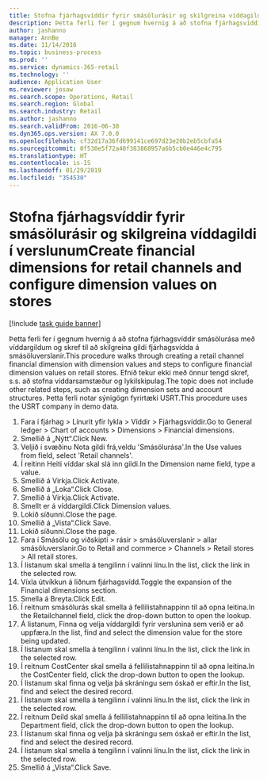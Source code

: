 ```yaml
---
title: Stofna fjárhagsvíddir fyrir smásölurásir og skilgreina víddagildi í verslunum
description: Þetta ferli fer í gegnum hvernig á að stofna fjárhagsvíddir smásölurása með víddargildum og skref til að skilgreina gildi fjárhagsvídda á smásöluverslanir.
author: jashanno
manager: AnnBe
ms.date: 11/14/2016
ms.topic: business-process
ms.prod: ''
ms.service: dynamics-365-retail
ms.technology: ''
audience: Application User
ms.reviewer: josaw
ms.search.scope: Operations, Retail
ms.search.region: Global
ms.search.industry: Retail
ms.author: jashanno
ms.search.validFrom: 2016-06-30
ms.dyn365.ops.version: AX 7.0.0
ms.openlocfilehash: cf32d17a36fd699141ce697d23e20b2eb5cbfa54
ms.sourcegitcommit: 0f530e5f72a40f383868957a6b5cb0e446e4c795
ms.translationtype: HT
ms.contentlocale: is-IS
ms.lasthandoff: 01/29/2019
ms.locfileid: "354530"
---
```

# <a name="create-financial-dimensions-for-retail-channels-and-configure-dimension-values-on-stores"></a><span data-ttu-id="710ca-103">Stofna fjárhagsvíddir fyrir smásölurásir og skilgreina víddagildi í verslunum</span><span class="sxs-lookup"><span data-stu-id="710ca-103">Create financial dimensions for retail channels and configure dimension values on stores</span></span>

[!include [task guide banner](../includes/task-guide-banner.md)]

<span data-ttu-id="710ca-104">Þetta ferli fer í gegnum hvernig á að stofna fjárhagsvíddir smásölurása með víddargildum og skref til að skilgreina gildi fjárhagsvídda á smásöluverslanir.</span><span class="sxs-lookup"><span data-stu-id="710ca-104">This procedure walks through creating a retail channel financial dimension with dimension values and steps to configure financial dimension values on retail stores.</span></span> <span data-ttu-id="710ca-105">Efnið tekur ekki með önnur tengd skref, s.s. að stofna víddarsamstæður og lykilskipulag.</span><span class="sxs-lookup"><span data-stu-id="710ca-105">The topic does not include other related steps, such as creating dimension sets and account structures.</span></span> <span data-ttu-id="710ca-106">Þetta ferli notar sýnigögn fyrirtæki USRT.</span><span class="sxs-lookup"><span data-stu-id="710ca-106">This procedure uses the USRT company in demo data.</span></span>

1. <span data-ttu-id="710ca-107">Fara í fjárhag > Línurit yfir lykla > Víddir > Fjárhagsvíddir.</span><span class="sxs-lookup"><span data-stu-id="710ca-107">Go to General ledger > Chart of accounts > Dimensions > Financial dimensions.</span></span>
2. <span data-ttu-id="710ca-108">Smellið á „Nýtt“.</span><span class="sxs-lookup"><span data-stu-id="710ca-108">Click New.</span></span>
3. <span data-ttu-id="710ca-109">Veljið í svæðinu Nota gildi frá,veldu 'Smásölurása'.</span><span class="sxs-lookup"><span data-stu-id="710ca-109">In the Use values from field, select 'Retail channels'.</span></span>
4. <span data-ttu-id="710ca-110">Í reitinn Heiti víddar skal slá inn gildi.</span><span class="sxs-lookup"><span data-stu-id="710ca-110">In the Dimension name field, type a value.</span></span>
5. <span data-ttu-id="710ca-111">Smellið á Virkja.</span><span class="sxs-lookup"><span data-stu-id="710ca-111">Click Activate.</span></span>
6. <span data-ttu-id="710ca-112">Smellið á „Loka“.</span><span class="sxs-lookup"><span data-stu-id="710ca-112">Click Close.</span></span>
7. <span data-ttu-id="710ca-113">Smellið á Virkja.</span><span class="sxs-lookup"><span data-stu-id="710ca-113">Click Activate.</span></span>
8. <span data-ttu-id="710ca-114">Smellt er á víddargildi.</span><span class="sxs-lookup"><span data-stu-id="710ca-114">Click Dimension values.</span></span>
9. <span data-ttu-id="710ca-115">Lokið síðunni.</span><span class="sxs-lookup"><span data-stu-id="710ca-115">Close the page.</span></span>
10. <span data-ttu-id="710ca-116">Smellið á „Vista“.</span><span class="sxs-lookup"><span data-stu-id="710ca-116">Click Save.</span></span>
11. <span data-ttu-id="710ca-117">Lokið síðunni.</span><span class="sxs-lookup"><span data-stu-id="710ca-117">Close the page.</span></span>
12. <span data-ttu-id="710ca-118">Fara í Smásölu og viðskipti > rásir > smásöluverslanir > allar smásöluverslanir.</span><span class="sxs-lookup"><span data-stu-id="710ca-118">Go to Retail and commerce > Channels > Retail stores > All retail stores.</span></span>
13. <span data-ttu-id="710ca-119">Í listanum skal smella á tengilinn í valinni línu.</span><span class="sxs-lookup"><span data-stu-id="710ca-119">In the list, click the link in the selected row.</span></span>
14. <span data-ttu-id="710ca-120">Víxla útvíkkun á liðnum fjárhagsvídd.</span><span class="sxs-lookup"><span data-stu-id="710ca-120">Toggle the expansion of the Financial dimensions section.</span></span>
15. <span data-ttu-id="710ca-121">Smella á Breyta.</span><span class="sxs-lookup"><span data-stu-id="710ca-121">Click Edit.</span></span>
16. <span data-ttu-id="710ca-122">Í reitnum smásölurás skal smella á fellilistahnappinn til að opna leitina.</span><span class="sxs-lookup"><span data-stu-id="710ca-122">In the Retailchannel field, click the drop-down button to open the lookup.</span></span>
17. <span data-ttu-id="710ca-123">Á listanum, Finna og velja víddargildi fyrir verslunina sem verið er að uppfæra.</span><span class="sxs-lookup"><span data-stu-id="710ca-123">In the list, find and select the dimension value for the store being updated.</span></span>
18. <span data-ttu-id="710ca-124">Í listanum skal smella á tengilinn í valinni línu.</span><span class="sxs-lookup"><span data-stu-id="710ca-124">In the list, click the link in the selected row.</span></span>
19. <span data-ttu-id="710ca-125">Í reitnum CostCenter skal smella á fellilistahnappinn til að opna leitina.</span><span class="sxs-lookup"><span data-stu-id="710ca-125">In the CostCenter field, click the drop-down button to open the lookup.</span></span>
20. <span data-ttu-id="710ca-126">Í listanum skal finna og velja þá skráningu sem óskað er eftir.</span><span class="sxs-lookup"><span data-stu-id="710ca-126">In the list, find and select the desired record.</span></span>
21. <span data-ttu-id="710ca-127">Í listanum skal smella á tengilinn í valinni línu.</span><span class="sxs-lookup"><span data-stu-id="710ca-127">In the list, click the link in the selected row.</span></span>
22. <span data-ttu-id="710ca-128">Í reitnum Deild skal smella á fellilistahnappinn til að opna leitina.</span><span class="sxs-lookup"><span data-stu-id="710ca-128">In the Department field, click the drop-down button to open the lookup.</span></span>
23. <span data-ttu-id="710ca-129">Í listanum skal finna og velja þá skráningu sem óskað er eftir.</span><span class="sxs-lookup"><span data-stu-id="710ca-129">In the list, find and select the desired record.</span></span>
24. <span data-ttu-id="710ca-130">Í listanum skal smella á tengilinn í valinni línu.</span><span class="sxs-lookup"><span data-stu-id="710ca-130">In the list, click the link in the selected row.</span></span>
25. <span data-ttu-id="710ca-131">Smellið á „Vista“.</span><span class="sxs-lookup"><span data-stu-id="710ca-131">Click Save.</span></span>


